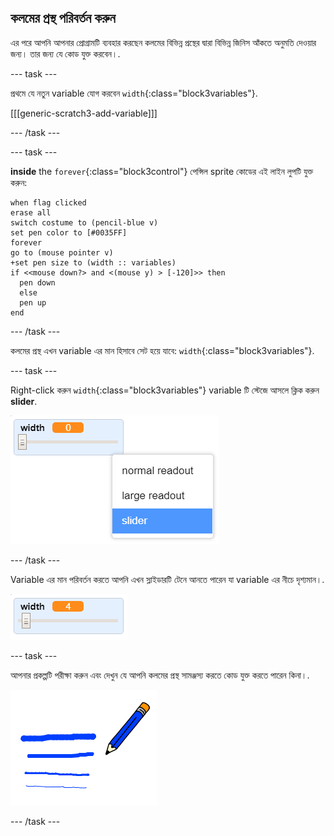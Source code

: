 ## কলমের প্রস্থ পরিবর্তন করুন

এর পরে আপনি আপনার প্রোগ্রামটি ব্যবহার করছেন কলমের বিভিন্ন প্রস্থের দ্বারা বিভিন্ন জিনিস আঁকতে অনুমতি দেওয়ার জন্য। তার জন্য যে কোড যুক্ত করবেন।.

--- task ---

প্রথমে যে নতুন variable যোগ করবেন `width`{:class="block3variables"}.

[[[generic-scratch3-add-variable]]]

--- /task ---

--- task ---

**inside** the `forever`{:class="block3control"} পেন্সিল sprite কোডের এই লাইন লুপটি যুক্ত করুন:

```blocks3
when flag clicked
erase all
switch costume to (pencil-blue v)
set pen color to [#0035FF]
forever
go to (mouse pointer v)
+set pen size to (width :: variables)
if <<mouse down?> and <(mouse y) > [-120]>> then 
  pen down
  else
  pen up
end
```

--- /task ---

কলমের প্রস্থ এখন variable এর মান হিসাবে সেট হয়ে যাবে: `width`{:class="block3variables"}.

--- task ---

Right-click করুন `width`{:class="block3variables"} variable টি স্টেজে আসলে ক্লিক করুন **slider**.

![screenshot](images/paint-slider.png)

--- /task ---

Variable এর মান পরিবর্তন করতে আপনি এখন স্লাইডারটি টেনে আনতে পারেন যা variable এর নীচে দৃশ্যমান।.

![screenshot](images/paint-slider-change.png)

--- task ---

আপনার প্রকল্পটি পরীক্ষা করুন এবং দেখুন যে আপনি কলমের প্রস্থ সামঞ্জস্য করতে কোড যুক্ত করতে পারেন কিনা।.

![screenshot](images/paint-width-test.png)

--- /task ---